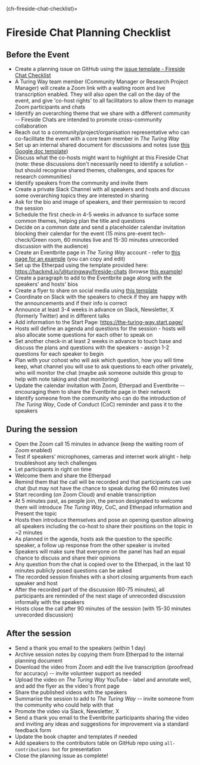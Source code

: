 (ch-fireside-chat-checklist)=

# Fireside Chat Planning Checklist

## Before the Event

- Create a planning issue on GitHub using the [issue template - Fireside Chat Checklist](https://github.com/the-turing-way/the-turing-way/issues/new/choose)
- A Turing Way team member (Community Manager or Research Project Manager) will create a Zoom link with a waiting room and live transcription enabled. They will also open the call on the day of the event, and give 'co-host rights' to all facilitators to allow them to manage Zoom participants and chats
- Identify an overarching theme that we share with a different community -- Fireside Chats are intended to promote cross-community collaboration
- Reach out to a community/project/organisation representative who can co-facilitate the event with a core team member in *The Turing Way*
- Set up an internal shared document for discussions and notes (use [this Google doc template](https://docs.google.com/document/d/1X_NfRkkH6p47yRgpd6xlw8yrvo6jIsbF_mV0BinjcaQ/edit?usp=sharing))
- Discuss what the co-hosts might want to highlight at this Fireside Chat (note: these discussions don't necessarily need to identify a solution - but should recognise shared themes, challenges, and spaces for research communities)
- Identify speakers from the community and invite them
- Create a private Slack Channel with all speakers and hosts and discuss some overarching topics they are interested in sharing
- Ask for the bio and image of speakers, and their permission to record the session
- Schedule the first check-in 4-5 weeks in advance to surface some common themes, helping plan the title and questions
- Decide on a common date and send a placeholder calendar invitation blocking their calendar for the event (15 mins pre-event tech-check/Green room, 60 minutes live and 15-30 minutes unrecorded discussion with the audience)
- Create an Eventbrite page in *The Turing Way* account - refer to [this page for an example](https://www.eventbrite.co.uk/e/navigating-growth-and-scale-to-sustain-open-communities-tickets-360328802147) (you can copy and edit)
- Set up the Etherpad using the template provided here: https://hackmd.io/\@turingway/fireside-chats (browse [this example](https://pad.sfconservancy.org/p/ttw-fireside-chat-mar2022))
- Create a paragraph to add to the Eventbrite page along with the speakers' and hosts' bios
- Create a flyer to share on social media using [this template](https://docs.google.com/presentation/d/1Fx2WcVvGX6dM3z74VDQp_UD8edKp6Phl/edit?usp=sharing&ouid=102682705838770934280&rtpof=true&sd=true)
- Coordinate on Slack with the speakers to check if they are happy with the announcements and if their info is correct
- Announce at least 3-4 weeks in advance on Slack, Newsletter, X (formerly Twitter) and in different talks
- Add information to the Start Page: https://the-turing-way.start.page/
- Hosts will define an agenda and questions for the session - hosts will also allocate some questions for each other to speak on
- Set another check-in at least 2 weeks in advance to touch base and discuss the plans and questions with the speakers - assign 1-2 questions for each speaker to begin 
- Plan with your cohost who will ask which question, how you will time keep, what channel you will use to ask questions to each other privately, who will monitor the chat (maybe ask someone outside this group to help with note taking and chat monitoring)
- Update the calendar invitation with Zoom, Etherpad and Eventbrite -- encouraging them to share the Eventbrite page in their network
- Identify someone from the community who can do the introduction of *The Turing Way*, Code of Conduct (CoC) reminder and pass it to the speakers

## During the session

- Open the Zoom call 15 minutes in advance (keep the waiting room of Zoom enabled)
- Test if speakers' microphones, cameras and internet work alright - help troubleshoot any tech challenges
- Let participants in right on time
- Welcome them and share the Etherpad
- Remind them that the call will be recorded and that participants can use chat (but may not have the chance to speak during the 60 minutes live)
- Start recording (on Zoom Cloud) and enable transcription
- At 5 minutes past, as people join, the person designated to welcome them will introduce *The Turing Way*, CoC, and Etherpad information and Present the topic
- Hosts then introduce themselves and pose an opening question allowing all speakers including the co-host to share their positions on the topic in ~2 minutes
- As planned in the agenda, hosts ask the question to the specific speaker, a follow up response from the other speaker is invited
- Speakers will make sure that everyone on the panel has had an equal chance to discuss and share their opinions
- Any question from the chat is copied over to the Etherpad, in the last 10 minutes publicly posed questions can be asked
- The recorded session finishes with a short closing arguments from each speaker and host
- After the recorded part of the discussion (60-75 minutes), all participants are reminded of the next stage of unrecorded discussion informally with the speakers 
- Hosts close the call after 90 minutes of the session (with 15-30 minutes unrecorded discussion)

## After the session

- Send a thank you email to the speakers (within 1 day)
- Archive session notes by copying them from Etherpad to the internal planning document
- Download the video from Zoom and edit the live transcription (proofread for accuracy) -- invite volunteer support as needed
- Upload the video on *The Turing Way* YouTube - label and annotate well, and add the flyer as the video's front page
- Share the published videos with the speakers
- Summarise the session to add to *The Turing Way* -- invite someone from the community who could help with that 
- Promote the video via Slack, Newsletter, X
- Send a thank you email to the Eventbrite participants sharing the video and inviting any ideas and suggestions for improvement via a standard feedback form
- Update the book chapter and templates if needed
- Add speakers to the contributors table on GitHub repo using `all-contributions bot` for presentation
- Close the planning issue as complete!
